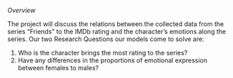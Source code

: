 *Overview*


The project will discuss the relations between the collected data from the series “Friends” to the IMDb rating and the character’s emotions along the series.
Our two Research Questions our models come to solve are:
1. Who is the character brings the most rating to the series?
2. Have any differences in the proportions of emotional expression between females to males?
